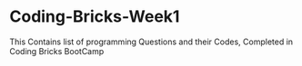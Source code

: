 # Coding-Bricks-Week1
This Contains list of programming Questions and their Codes, Completed in Coding Bricks BootCamp
